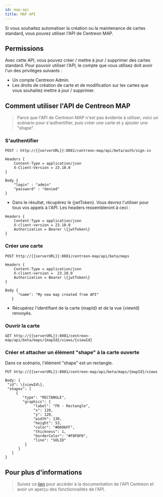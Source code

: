 ```yaml
---
id: map-api
title: MAP API
---
```


Si vous souhaitez automatiser la création ou la maintenance de cartes standard, vous pouvez utiliser l'API de Centreon MAP.

## Permissions

Avec cette API, vous pouvez créer / mettre à jour / supprimer des cartes standard. Pour pouvoir utiliser l'API, le compte que vous utilisez doit avoir l'un des privilèges suivants :

- Un compte Centreon Admin.
- Les droits de création de carte et de modification sur les cartes que vous souhaitez mettre à jour / supprimer.

## Comment utiliser l'API de Centreon MAP

> Parce que l'API de Centreon MAP n'est pas évidente à utiliser, voici un scénario pour s'authentifier, puis créer une carte et y ajouter une "shape".

### S'authentifier

```
POST : http://{{serverURL}}:8081/centreon-map/api/beta/auth/sign-in
```

```
Headers {
    Content-Type = application/json
    X-Client-Version = 23.10.0
}

Body {
    "login" : "admin"
    "password" : "denied"
}
```

- Dans le résultat, récupérez le \{jwtToken\}. Vous devrez l'utiliser pour tous vos appels à l'API. Les headers ressembleront à ceci :

```
Headers {
    Content-Type = application/json
    X-client-version = 23.10.0
    Authorization = Bearer \{jwtToken\}
}
```

### Créer une carte

```
POST http://{{serverURL}}:8081/centreon-map/api/beta/maps
```

```
Headers {
    Content-Type = application/json
    X-client-version =  23.10.0
    Authorization = Bearer \{jwtToken\}
}

Body {
      "name": "My new map created from API"
   }
```

- Récupérez l'identifiant de la carte \{mapId\} et de la vue \{viewId\} renvoyés.

### Ouvrir la carte

```
GET http://{{serverURL}}:8081/centreon-map/api/beta/maps/{mapId}/views/{viewId}
```

### Créer et attacher un élément "shape" à la carte ouverte

Dans ce scénario, l'élément "shape" est un rectangle.

```
PUT http://{{serverURL}}:8081/centreon-map/api/beta/maps/{mapId}/views
```

```
Body: {
 "id": \{viewId\},
 "shapes": [
     {
        "type": "RECTANGLE",
        "graphics": {
             "label": "FR - Rectangle",
             "x": 120,
             "y": 120,
             "width": 130,
             "height": 53,
             "color": "#0096FF",
             "thickness": 1,
             "borderColor": "#F0F0F0",
             "line": "SOLID"
         }
      }
   ]
}
```

## Pour plus d'informations

> Suivez ce [lien](https://docs-api.centreon.com/api/centreon-map/23.10/) pour accéder à la documentation de l'API Centreon et avoir un aperçu des fonctionnalités de l'API.
